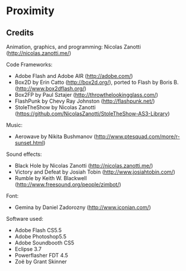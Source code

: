 Proximity
=========

Credits
-------
Animation, graphics, and programming:
Nicolas Zanotti (http://nicolas.zanotti.me/)


Code Frameworks:
*   Adobe Flash and Adobe AIR (http://adobe.com/)
*   Box2D by Erin Catto (http://box2d.org/), ported to Flash by Boris B. (http://www.box2dflash.org/)
*   Box2FP by Paul Sztajer (http://throwthelookingglass.com/)
*   FlashPunk by Chevy Ray Johnston (http://flashpunk.net/)
*   StoleTheShow by Nicolas Zanotti (https://github.com/NicolasZanotti/StoleTheShow-AS3-Library)


Music:
*   Aerowave by Nikita Bushmanov (http://www.ptesquad.com/more/r-sunset.html)


Sound effects:
*   Black Hole by Nicolas Zanotti (http://nicolas.zanotti.me/)
*   Victory and Defeat by Josiah Tobin (http://www.josiahtobin.com/)
*   Rumble by Keith W. Blackwell (http://www.freesound.org/people/zimbot/)


Font:
*   Gemina by Daniel Zadorozny (http://www.iconian.com/)


Software used:
*   Adobe Flash CS5.5
*   Adobe Photoshop5.5
*   Adobe Soundbooth CS5
*   Eclipse 3.7
*   Powerflasher FDT 4.5
*   Zoë by Grant Skinner

